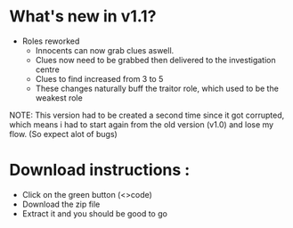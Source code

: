 # What's new in v1.1?
- Roles reworked
  - Innocents can now grab clues aswell.
  - Clues now need to be grabbed then delivered to the investigation centre
  - Clues to find increased from 3 to 5
  - These changes naturally buff the traitor role, which used to be the weakest role

NOTE: This version had to be created a second time since it got corrupted, which means i had to start again from the old version (v1.0) and lose my flow. (So expect alot of bugs)
  
# Download instructions :
- Click on the green button (<>code) 
- Download the zip file
- Extract it and you should be good to go
